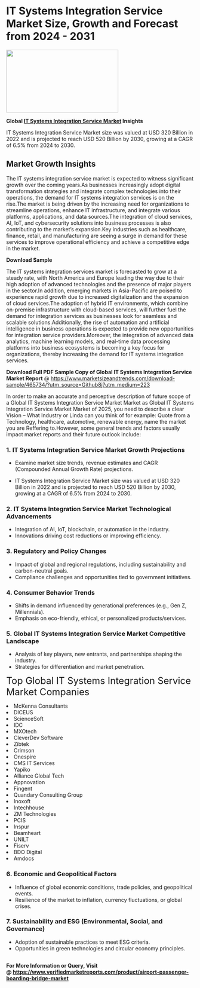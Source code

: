 <H1>IT Systems Integration Service Market Size, Growth and Forecast from 2024 - 2031</H1><img class="aligncenter size-medium wp-image-584254" src="https://thirdeyenews.in/wp-content/uploads/2024/09/Global-Market-Research-300x168.jpeg" alt="" width="300" height="168" /><p><strong>Global&nbsp;<a href="https://www.marketsizeandtrends.com/download-sample/465734/?utm_source=Github8j?utm_medium=223">IT Systems Integration Service Market</a> Insights</strong></p><p>IT Systems Integration Service Market size was valued at USD 320 Billion in 2022 and is projected to reach USD 520 Billion by 2030, growing at a CAGR of 6.5% from 2024 to 2030.</p><p><h2>Market Growth Insights</h2> <p>The IT systems integration service market is expected to witness significant growth over the coming years.As businesses increasingly adopt digital transformation strategies and integrate complex technologies into their operations, the demand for IT systems integration services is on the rise.The market is being driven by the increasing need for organizations to streamline operations, enhance IT infrastructure, and integrate various platforms, applications, and data sources.The integration of cloud services, AI, IoT, and cybersecurity solutions into business processes is also contributing to the market’s expansion.Key industries such as healthcare, finance, retail, and manufacturing are seeing a surge in demand for these services to improve operational efficiency and achieve a competitive edge in the market.</p> <p><strong>Download Sample</strong></p> <p>The IT systems integration services market is forecasted to grow at a steady rate, with North America and Europe leading the way due to their high adoption of advanced technologies and the presence of major players in the sector.In addition, emerging markets in Asia-Pacific are poised to experience rapid growth due to increased digitalization and the expansion of cloud services.The adoption of hybrid IT environments, which combine on-premise infrastructure with cloud-based services, will further fuel the demand for integration services as businesses look for seamless and scalable solutions.Additionally, the rise of automation and artificial intelligence in business operations is expected to provide new opportunities for integration service providers.Moreover, the integration of advanced data analytics, machine learning models, and real-time data processing platforms into business ecosystems is becoming a key focus for organizations, thereby increasing the demand for IT systems integration services.<p><span class=""><strong>Download Full PDF Sample Copy of Global IT Systems Integration Service Market Report</strong> @ <a href="https://www.marketsizeandtrends.com/download-sample/465734/?utm_source=Github8j?utm_medium=223" target="_blank">https://www.marketsizeandtrends.com/download-sample/465734/?utm_source=Github8j?utm_medium=223</a></span></p><p>In order to make an accurate and perceptive description of future scope of a Global&nbsp;IT Systems Integration Service Market Market as Global&nbsp;IT Systems Integration Service Market Market of 2025, you need to describe a clear Vision &ndash; What Industry or Linda can you think of for example: Quote from a Technology, healthcare, automotive, renewable energy, name the market you are Reffering to.However, some general trends and factors usually impact market reports and their future outlook include:</p><h3>1.&nbsp;<strong>IT Systems Integration Service Market Growth Projections</strong></h3><ul><li>Examine market size trends, revenue estimates and CAGR (Compounded Annual Growth Rate) projections.</li><li><p>IT Systems Integration Service Market size was valued at USD 320 Billion in 2022 and is projected to reach USD 520 Billion by 2030, growing at a CAGR of 6.5% from 2024 to 2030.</p></li></ul><h3>2.&nbsp;<strong>IT Systems Integration Service Market Technological Advancements</strong></h3><ul><li>Integration of AI, IoT, blockchain, or automation in the industry.</li><li>Innovations driving cost reductions or improving efficiency.</li></ul><h3>3.&nbsp;<strong>Regulatory and Policy Changes</strong></h3><ul><li>Impact of global and regional regulations, including sustainability and carbon-neutral goals.</li><li>Compliance challenges and opportunities tied to government initiatives.</li></ul><h3>4.&nbsp;<strong>Consumer Behavior Trends</strong></h3><ul><li>Shifts in demand influenced by generational preferences (e.g., Gen Z, Millennials).</li><li>Emphasis on eco-friendly, ethical, or personalized products/services.</li></ul><h3>5.&nbsp;<strong>Global IT Systems Integration Service Market Competitive Landscape</strong></h3><ul><li>Analysis of key players, new entrants, and partnerships shaping the industry.</li><li>Strategies for differentiation and market penetration.</li></ul><p data-pm-slice="1 1 []"><span style="color: inherit; font-family: inherit; font-size: 25px;">Top Global IT Systems Integration Service Market Companies</span></p><div class="" data-test-id=""><p><li>McKenna Consultants</li><li> DICEUS</li><li> ScienceSoft</li><li> IDC</li><li> MXOtech</li><li> CleverDev Software</li><li> Zibtek</li><li> Crimson</li><li> Onespire</li><li> CMS IT Services</li><li> Yapiko</li><li> Alliance Global Tech</li><li> Appnovation</li><li> Fingent</li><li> Quandary Consulting Group</li><li> Inoxoft</li><li> Intechhouse</li><li> ZM Technologies</li><li> PCIS</li><li> Inspur</li><li> Beamheart</li><li> UNILT</li><li> Fiserv</li><li> BDO Digital</li><li> Amdocs</li></p></div><h3>6.&nbsp;<strong>Economic and Geopolitical Factors</strong></h3><ul><li>Influence of global economic conditions, trade policies, and geopolitical events.</li><li>Resilience of the market to inflation, currency fluctuations, or global crises.</li></ul><h3>7.&nbsp;<strong>Sustainability and ESG (Environmental, Social, and Governance)</strong></h3><ul><li>Adoption of sustainable practices to meet ESG criteria.</li><li>Opportunities in green technologies and circular economy principles.</li></ul><h2><strong style="font-size: 14px;">For More Information or Query, Visit @&nbsp;</strong><a style="background-color: #ffffff; font-size: 14px;" href="https://www.marketsizeandtrends.com/report/it-systems-integration-service-market/" target="_blank">https://www.verifiedmarketreports.com/product/airport-passenger-boarding-bridge-market</a></h2>